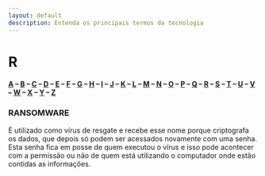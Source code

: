 ```yaml
---
layout: default
description: Entenda os principais termos da tecnologia
---
```


# R

#### [A](./A) – [B](./B) – [C](./C) – [D](./D) – [E](./E) – [F](./F) – [G](./G) – [H](./H) – [I](./I) – [J](./J) – [K](./K) – [L](./L) – [M](./M) – [N](./N) – [O](./O) – [P](./P) – [Q](./Q) – [R](./R) – [S](./S) – [T](./T) – [U](./U) – [V](./V) – [W](./W) – [X](./X) – [Y](./Y) – [Z](./Z)

### RANSOMWARE

É utilizado como vírus de resgate e recebe esse nome porque criptografa os dados, que depois só podem ser acessados novamente com uma senha. Esta senha fica em posse de quem executou o vírus e isso pode acontecer com a permissão ou não de quem está utilizando o computador onde estão contidas as informações.
